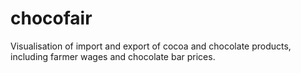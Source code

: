 chocofair
=========

Visualisation of import and export of cocoa and chocolate products, including farmer wages and chocolate bar prices.
